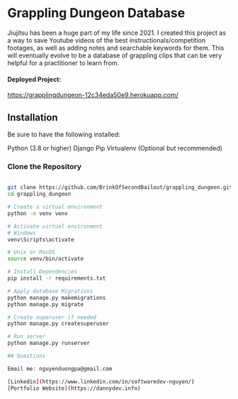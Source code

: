 # Grappling Dungeon Database

Jiujitsu has been a huge part of my life since 2021. I created this project as a way to save Youtube videos of the best instructionals/competition footages, as well as adding notes and searchable keywords for them. This will eventually evolve to be a database of grappling clips that can be very helpful for a practitioner to learn from.

#### Deployed Project:

https://grapplingdungeon-12c34eda50e9.herokuapp.com/

## Installation

Be sure to have the following installed:

Python (3.8 or higher)
Django
Pip
Virtualenv (Optional but recommended)

### Clone the Repository

```bash

git clone https://github.com/BrinkOfSecondBailout/grappling_dungeon.git
cd grappling_dungeon

# Create a virtual environment
python -m venv venv

# Activate virtual environment
# Windows
venv\Scripts\activate

# Unix or MacOS
source venv/bin/activate

# Install Dependencies
pip install -r requirements.txt

# Apply database Migrations
python manage.py makemigrations
python manage.py migrate

# Create superuser if needed
python manage.py createsuperuser

# Run server
python manage.py runserver

## Questions

Email me: nguyenduongpa@gmail.com

[Linkedin](https://www.linkedin.com/in/softwaredev-nguyen/)
[Portfolio Website](https://dannydev.info)
```
